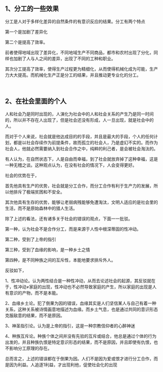 <h2>1、分工的一些效果</h2><p data-pid="7AgAZuCD">分工是人对于多样化差异的自然条件的有意识反应的结果。分工有两个特点</p><p data-pid="e9UScjJD">第一个是加剧了差异化</p><p data-pid="CKixmqmC">第二个是提高了效率。</p><p data-pid="xvu2dy9N">前者使得地域出现了差异化，不同地域生产不同商品，都市和农村出现了分化，同样也加剧了人与人之间的差异，出现了不同的工种和职业。</p><p data-pid="kakuaYEx">其次分工提高了效率，使得生产过程更为精细化，从而使得机械化成为可能，生产力大大提高。而机械化生产正是分工的结果，并且推动更专业化的分工。</p><p><br></p><h2>2、在社会里面的个人</h2><p data-pid="9lidRd_r">人和社会乃是同时出现的，人演化为社会中的人和社会关系的产生乃是同一时间的，所以并不存在人出现了，但是社会还没有形成，人一旦出现，就是社会中的人。</p><p data-pid="ESRqvKAP">而对于个人来说，社会就是他达成目的的手段，并且是最大的手段，个人的任何计划，都是以社会存续作为前提条件，故而孤立的社会人，乃是虚幻不实的。而作为社会人，他就必然需要纳入到社会合作之中，纯粹的利己者，是会被社会淘汰的。</p><p data-pid="gvqVUOpI">有人认为，在自然状态下，人是自由而幸福，到了社会就放弃掉了这种幸福，这是一种无稽之谈。这种观点认为，在没有社会的情况下，人会变得更好。</p><p data-pid="tp5W6L4w">社会的优势在于，</p><p data-pid="OnmnIW7w">首先他具有生产的优势，社会就是分工合作，而分工合作有利于生产力的发展，所以他排斥了极端贫困和不安全。</p><p data-pid="yk6zeDuP">其次他具有生存的优势，能够让老弱病残能够免遭淘汰，文明人适应的是社会里的生活，而不是原始森林中的猎人生活。</p><p data-pid="pRxBEbTu">除了上述的看法，还有诸多关于社会的错误的观点，下面一一批驳。</p><p data-pid="wgdKQN0m">第一种，认为社会不是合作分工，而是来源于人性中根深蒂固的性冲动。</p><p data-pid="OJE_Q0fd">第二种，受到了上帝的指引</p><p data-pid="wwVGsfS5">第三种，受到了血缘的影响，是一种乡土之情</p><p data-pid="_d0rB_1M">第四种，是不同种族之间的互斥性，本能地要求排斥外人。</p><p data-pid="HJasYZin">反驳如下，</p><p data-pid="oRtjQMnZ">1、性冲动论。认为两性结合是一种性冲动，从而去论述社会的起源，其反驳就在于，性冲动≠家庭的出现，性冲动也不必然导致家庭的产生，所以家庭的出现是人有意识的产物，而不是本能。</p><p data-pid="QvG9aH60">2、血缘乡土论。犯了倒果为因的错误，血缘其实是人们坚信某人与自己有着一种关系，这种关系被诗情画意地描述为血缘。而乡土气息，也是通过共同的意识形态克服敌意的结果，而不是原因。</p><p data-pid="XUizANLO">3、神圣指引论。认为是上帝的指引，这是一种宗教信仰者的心醉神迷</p><p data-pid="OVLyT0Rh">4、种族互斥论。种族个体之间并没有先验的互斥或结合，他总是通过个体的行为出发的，并且种族仇恨是特定意识形态的结果，而不是原因，并且即使有仇恨，也不影响分工原理的存在。</p><p data-pid="0VvBh4vV">总而言之，上述的错误都在于倒果为因。人们不是因为爱或恨才进行分工合作，而是因为利益。人追逐1利益，才出现利他，促使社会化的出现</p><p></p><p></p><p></p><p></p><p></p><p></p><p></p>